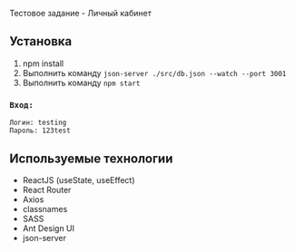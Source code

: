 Тестовое задание - Личный кабинет


## Установка

1. npm install
2. Выполнить команду `json-server ./src/db.json --watch --port 3001`
3. Выполнить команду `npm start`


### `Вход:`
    Логин: testing
    Пароль: 123test

## Используемые технологии

* ReactJS (useState, useEffect)
* React Router
* Axios
* classnames
* SASS
* Ant Design UI
* json-server
